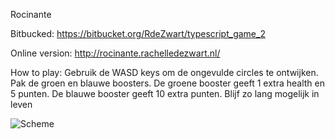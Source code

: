Rocinante 

Bitbucked: 
https://bitbucket.org/RdeZwart/typescript_game_2

Online version: 
http://rocinante.rachelledezwart.nl/

How to play: 
Gebruik de WASD keys om de ongevulde circles te ontwijken. Pak de groen en blauwe boosters. De groene booster geeft 1 extra health en 5 punten. De blauwe booster geeft 10 extra punten. Blijf zo lang mogelijk in leven 


![Scheme](assets/classDiagram/rocinante.jpg)
